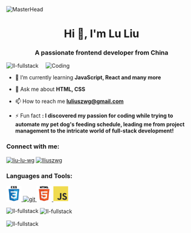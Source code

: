 ![MasterHead](https://cdn.dribbble.com/users/2659724/screenshots/15294695/media/6a0abbe1d17c87d90d8b3b99615ce3ec.png)
<h1 align="center">Hi 👋, I'm Lu Liu</h1>
<h3 align="center">A passionate frontend developer from China</h3>
<img align="right" alt="Coding" width="400" src="https://cdn.dribbble.com/userupload/3501998/file/original-ac09158b5303b5b7113ce9ed2a0d9a5b.gif">

<p align="left"> <img src="https://komarev.com/ghpvc/?username=ll-fullstack&label=Profile%20views&color=0e75b6&style=flat" alt="ll-fullstack" /> </p>

- 🌱 I’m currently learning **JavaScript, React and many more**

- 💬 Ask me about **HTML, CSS**

- 📫 How to reach me **luliuszwg@gmail.com**

- ⚡ Fun fact **: I discovered my passion for coding while trying to automate my pet dog's feeding schedule, leading me from project management to the intricate world of full-stack development!**

<h3 align="left">Connect with me:</h3>
<p align="left">
<a href="https://linkedin.com/in/liu-lu-wg" target="blank"><img align="center" src="https://raw.githubusercontent.com/rahuldkjain/github-profile-readme-generator/master/src/images/icons/Social/linked-in-alt.svg" alt="liu-lu-wg" height="30" width="40" /></a>
<a href="https://instagram.com/lliuszwg" target="blank"><img align="center" src="https://raw.githubusercontent.com/rahuldkjain/github-profile-readme-generator/master/src/images/icons/Social/instagram.svg" alt="lliuszwg" height="30" width="40" /></a>
</p>

<h3 align="left">Languages and Tools:</h3>
<p align="left"> <a href="https://www.w3schools.com/css/" target="_blank" rel="noreferrer"> <img src="https://raw.githubusercontent.com/devicons/devicon/master/icons/css3/css3-original-wordmark.svg" alt="css3" width="40" height="40"/> </a> <a href="https://git-scm.com/" target="_blank" rel="noreferrer"> <img src="https://www.vectorlogo.zone/logos/git-scm/git-scm-icon.svg" alt="git" width="40" height="40"/> </a> <a href="https://www.w3.org/html/" target="_blank" rel="noreferrer"> <img src="https://raw.githubusercontent.com/devicons/devicon/master/icons/html5/html5-original-wordmark.svg" alt="html5" width="40" height="40"/> </a> <a href="https://developer.mozilla.org/en-US/docs/Web/JavaScript" target="_blank" rel="noreferrer"> <img src="https://raw.githubusercontent.com/devicons/devicon/master/icons/javascript/javascript-original.svg" alt="javascript" width="40" height="40"/> </a> </p>

<p><img align="left" src="https://github-readme-stats.vercel.app/api/top-langs?username=ll-fullstack&show_icons=true&locale=en&layout=compact" alt="ll-fullstack" /></p>

<p>&nbsp;<img align="center" src="https://github-readme-stats.vercel.app/api?username=ll-fullstack&show_icons=true&locale=en" alt="ll-fullstack" /></p>

<p><img align="center" src="https://github-readme-streak-stats.herokuapp.com/?user=ll-fullstack&" alt="ll-fullstack" /></p>
